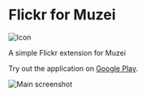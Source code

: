 Flickr for Muzei
============

![Icon][3]

A simple Flickr extension for Muzei

Try out the application on [Google Play][2].

![Main screenshot][1]

[1]: http://nicolaspomepuy.fr/wp-content/uploads/2014/02/Flickr_for_Muzei.png
[2]: https://play.google.com/store/apps/details?id=com.npi.muzeiflickr
[3]: https://lh6.ggpht.com/UnXOqo3R7xUuOHuSkwSoIsuvbqu3kgVuAChWQcxOhvQOSeYQ3-IRG5ZwtaspWztuhbc=w300-rw
